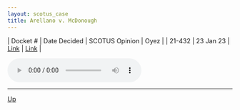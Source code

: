 ```yaml
---
layout: scotus_case
title: Arellano v. McDonough
---
```


| Docket # | Date Decided | SCOTUS Opinion | Oyez |
| 21-432 | 23 Jan 23 | [Link](https://www.supremecourt.gov/opinions/22pdf/598us1r1_3e04.pdf) | [Link](https://www.oyez.org/cases/2022/21-432) |

<audio controls>
   <source src='./resources/21-432.mp3' type='audio/mpeg'>
</audio>

<object data='./resources/21-432.pdf' type='application/pdf'></object>

---

[Up](./README.md)
